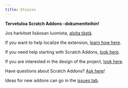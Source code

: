 ```yaml
---
title: Etusivu
---
```

**Tervetuloa Scratch Addons -dokumentteihin!**

Jos harkitset lisäosan luomista, [aloita tästä](kehitä/aloita/lisäosan-luominen).

If you want to help localize the extension, [learn how here](localization/joining-the-localization-team).

If you need help starting with Scratch Addons, [look here](getting-started/quick-start).

If you are interested in the design of the project, [look here](reference/design).

Have questions about Scratch Addons? [Ask here](https://github.com/ScratchAddons/ScratchAddons/discussions)!

Ideas for new addons can go in the [issues tab](https://github.com/ScratchAddons/ScratchAddons/issues).